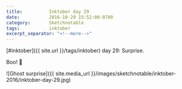 ```yaml
---
title:          Inktober day 29
date:           2016-10-29 15:52:00-0700
category:       Sketchnotable
tags:           inktober
excerpt_separator: "<!--more-->"
---
```

[#inktober]({{ site.url }}/tags/inktober) day 29: Surprise.

Boo! 👻

![Ghost surprise]({{ site.media_url }}/images/sketchnotable/inktober-2016/inktober-day-29.jpg)

<!--more-->

